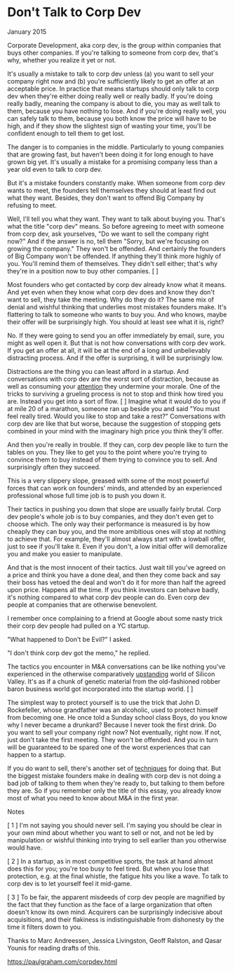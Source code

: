 # Don't Talk to Corp Dev

January 2015

Corporate Development, aka corp dev, is the group within companies that buys other companies. If you're talking to someone from corp dev, that's why, whether you realize it yet or not.

It's usually a mistake to talk to corp dev unless (a) you want to sell your company right now and (b) you're sufficiently likely to get an offer at an acceptable price. In practice that means startups should only talk to corp dev when they're either doing really well or really badly. If you're doing really badly, meaning the company is about to die, you may as well talk to them, because you have nothing to lose. And if you're doing really well, you can safely talk to them, because you both know the price will have to be high, and if they show the slightest sign of wasting your time, you'll be confident enough to tell them to get lost.

The danger is to companies in the middle. Particularly to young companies that are growing fast, but haven't been doing it for long enough to have grown big yet. It's usually a mistake for a promising company less than a year old even to talk to corp dev.

But it's a mistake founders constantly make. When someone from corp dev wants to meet, the founders tell themselves they should at least find out what they want. Besides, they don't want to offend Big Company by refusing to meet.

Well, I'll tell you what they want. They want to talk about buying you. That's what the title "corp dev" means. So before agreeing to meet with someone from corp dev, ask yourselves, "Do we want to sell the company right now?" And if the answer is no, tell them "Sorry, but we're focusing on growing the company." They won't be offended. And certainly the founders of Big Company won't be offended. If anything they'll think more highly of you. You'll remind them of themselves. They didn't sell either; that's why they're in a position now to buy other companies. [ ]

Most founders who get contacted by corp dev already know what it means. And yet even when they know what corp dev does and know they don't want to sell, they take the meeting. Why do they do it? The same mix of denial and wishful thinking that underlies most mistakes founders make. It's flattering to talk to someone who wants to buy you. And who knows, maybe their offer will be surprisingly high. You should at least see what it is, right?

No. If they were going to send you an offer immediately by email, sure, you might as well open it. But that is not how conversations with corp dev work. If you get an offer at all, it will be at the end of a long and unbelievably distracting process. And if the offer is surprising, it will be surprisingly low.

Distractions are the thing you can least afford in a startup. And conversations with corp dev are the worst sort of distraction, because as well as consuming your [attention](https://paulgraham.com/top.html) they undermine your morale. One of the tricks to surviving a grueling process is not to stop and think how tired you are. Instead you get into a sort of flow. [ ] Imagine what it would do to you if at mile 20 of a marathon, someone ran up beside you and said "You must feel really tired. Would you like to stop and take a rest?" Conversations with corp dev are like that but worse, because the suggestion of stopping gets combined in your mind with the imaginary high price you think they'll offer.

And then you're really in trouble. If they can, corp dev people like to turn the tables on you. They like to get you to the point where you're trying to convince them to buy instead of them trying to convince you to sell. And surprisingly often they succeed.

This is a very slippery slope, greased with some of the most powerful forces that can work on founders' minds, and attended by an experienced professional whose full time job is to push you down it.

Their tactics in pushing you down that slope are usually fairly brutal. Corp dev people's whole job is to buy companies, and they don't even get to choose which. The only way their performance is measured is by how cheaply they can buy you, and the more ambitious ones will stop at nothing to achieve that. For example, they'll almost always start with a lowball offer, just to see if you'll take it. Even if you don't, a low initial offer will demoralize you and make you easier to manipulate.

And that is the most innocent of their tactics. Just wait till you've agreed on a price and think you have a done deal, and then they come back and say their boss has vetoed the deal and won't do it for more than half the agreed upon price. Happens all the time. If you think investors can behave badly, it's nothing compared to what corp dev people can do. Even corp dev people at companies that are otherwise benevolent.

I remember once complaining to a friend at Google about some nasty trick their corp dev people had pulled on a YC startup.

"What happened to Don't be Evil?" I asked.

"I don't think corp dev got the memo," he replied.

The tactics you encounter in M&A conversations can be like nothing you've experienced in the otherwise comparatively [upstanding](https://paulgraham.com/mean.html) world of Silicon Valley. It's as if a chunk of genetic material from the old-fashioned robber baron business world got incorporated into the startup world. [ ]

The simplest way to protect yourself is to use the trick that John D. Rockefeller, whose grandfather was an alcoholic, used to protect himself from becoming one. He once told a Sunday school class Boys, do you know why I never became a drunkard? Because I never took the first drink. Do you want to sell your company right now? Not eventually, right now. If not, just don't take the first meeting. They won't be offended. And you in turn will be guaranteed to be spared one of the worst experiences that can happen to a startup.

If you do want to sell, there's another set of [techniques](https://justinkan.com/the-founders-guide-to-selling-your-company-a1b2025c9481) for doing that. But the biggest mistake founders make in dealing with corp dev is not doing a bad job of talking to them when they're ready to, but talking to them before they are. So if you remember only the title of this essay, you already know most of what you need to know about M&A in the first year.

Notes

[ 1 ] I'm not saying you should never sell. I'm saying you should be clear in your own mind about whether you want to sell or not, and not be led by manipulation or wishful thinking into trying to sell earlier than you otherwise would have.

[ 2 ] In a startup, as in most competitive sports, the task at hand almost does this for you; you're too busy to feel tired. But when you lose that protection, e.g. at the final whistle, the fatigue hits you like a wave. To talk to corp dev is to let yourself feel it mid-game.

[ 3 ] To be fair, the apparent misdeeds of corp dev people are magnified by the fact that they function as the face of a large organization that often doesn't know its own mind. Acquirers can be surprisingly indecisive about acquisitions, and their flakiness is indistinguishable from dishonesty by the time it filters down to you.

Thanks to Marc Andreessen, Jessica Livingston, Geoff Ralston, and Qasar Younis for reading drafts of this.

https://paulgraham.com/corpdev.html
